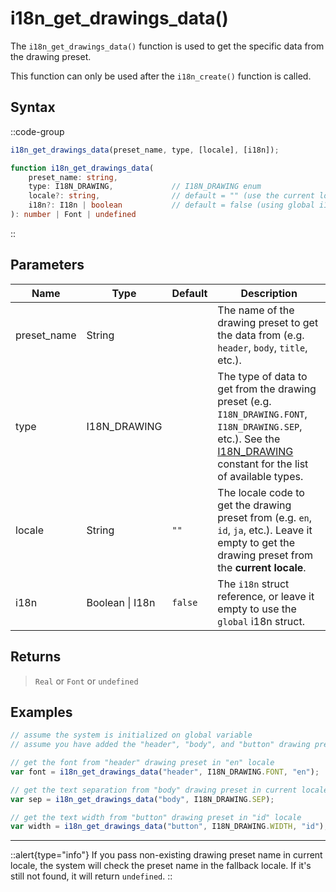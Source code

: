 # i18n_get_drawings_data()

The `i18n_get_drawings_data()` function is used to get the specific data from the drawing preset.

This function can only be used after the `i18n_create()` function is called.

## Syntax

::code-group
```js [Usage]
i18n_get_drawings_data(preset_name, type, [locale], [i18n]);
```

```ts [Signature]
function i18n_get_drawings_data(
    preset_name: string,
    type: I18N_DRAWING,             // I18N_DRAWING enum
    locale?: string,                // default = "" (use the current locale)
    i18n?: I18n | boolean           // default = false (using global i18n struct)
): number | Font | undefined
```
::

## Parameters

| Name        | Type              | Default      | Description |
|-------------|-------------------|--------------|-------------|
| preset_name | String            |              | The name of the drawing preset to get the data from (e.g. `header`, `body`, `title`, etc.). |
| type        | I18N_DRAWING      |              | The type of data to get from the drawing preset (e.g. `I18N_DRAWING.FONT`, `I18N_DRAWING.SEP`, etc.). See the [I18N_DRAWING](/v0/api-reference/constants#i18n_drawing) constant for the list of available types. |
| locale      | String            | `""`         | The locale code to get the drawing preset from (e.g. `en`, `id`, `ja`, etc.). Leave it empty to get the drawing preset from the **current locale**. |
| i18n        | Boolean \| I18n | `false`      | The `i18n` struct reference, or leave it empty to use the `global` i18n struct. |

## Returns

> `Real` or `Font` or `undefined`

## Examples

```js [Create Event]
// assume the system is initialized on global variable
// assume you have added the "header", "body", and "button" drawing presets

// get the font from "header" drawing preset in "en" locale
var font = i18n_get_drawings_data("header", I18N_DRAWING.FONT, "en");

// get the text separation from "body" drawing preset in current locale
var sep = i18n_get_drawings_data("body", I18N_DRAWING.SEP);

// get the text width from "button" drawing preset in "id" locale
var width = i18n_get_drawings_data("button", I18N_DRAWING.WIDTH, "id");
```

---

::alert{type="info"}
If you pass non-existing drawing preset name in current locale, the system will check the preset name in the fallback locale. If it's still not found, it will return `undefined`.
::
